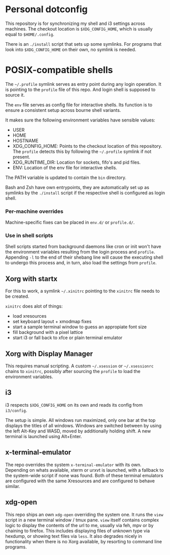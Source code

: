 # Personal dotconfig

This repository is for synchronizing my shell and i3 settings across machines.
The checkout location is `$XDG_CONFIG_HOME`, which is usually equal to `$HOME/.config`.

There is an `./install` script that sets up some symlinks.
For programs that look into `$XDG_CONFIG_HOME` on their own, no symlink is needed.

# POSIX-compatible shells

The `~/.profile` symlink serves as entry point during any login operation.
It is pointing to the `profile` file of this repo.
And login shell is supposed to source it.

The `env` file serves as config file for interactive shells.
Its function is to ensure a consistent setup across bourne shell variants.

It makes sure the following environment variables have sensible values:

- USER
- HOME
- HOSTNAME
- XDG_CONFIG_HOME:
  Points to the checkout location of this repository.
  The `profile` detects this by following the `~/.profile` symlink if not present.
- XDG_RUNTIME_DIR:
  Location for sockets, fifo's and pid files.
- ENV:
  Location of the env file for interactive shells.

The PATH variable is updated to contain the `bin` directory.

Bash and Zsh have own entrypoints, they are automatically set up as symlinks by the `./install` script if the respective shell is configured as login shell.

### Per-machine overrides

Machine-specific fixes can be placed in `env.d/` or `profile.d/`.

### Use in shell scripts

Shell scripts started from background daemons like cron or init won't have the environment variables resulting from the login process and `profile`.
Appending `-l` to the end of their shebang line will cause the executing shell to undergo this process and, in turn, also load the settings from `profile`.

## Xorg with startx

For this to work, a symlink `~/.xinitrc` pointing to the `xinitrc` file needs to be created.

`xinitrc` does alot of things:

- load xresources
- set keyboard layout + xmodmap fixes
- start a sample terminal window to guess an appropiate font size
- fill background with a pixel lattice
- start i3 or fall back to xfce or plain terminal emulator

## Xorg with Display Manager

This requires manual scripting.
A custom `~/.xsession` or `~/.xsessionrc` chains to `xinitrc`, possibly after sourcing the `profile` to load the environment variables.

## i3

i3 respects `$XDG_CONFIG_HOME` on its own and reads its config from `i3/config`.

The setup is simple.
All windows run maximized, only one bar at the top displays the titles of all windows.
Windows are switched between by using the left Alt-Key and WASD, moved by additionally holding shift.
A new terminal is launched using Alt+Enter.

## x-terminal-emulator

The repo overrides the system `x-terminal-emulator` with its own.
Depending on whats available, xterm or urxvt is launched, with a fallback to the system-wide script if none was found.
Both of these terminal emulators are configured with the same Xresources and are configured to behave similar.

## xdg-open

This repo ships an own `xdg-open` overriding the system one.
It runs the `view` script in a new terminal window / tmux pane.
`view` itself contains complex logic to display the contents of the url to me, usually via feh, mpv or by chaining to firefox.
This includes displaying files of unknown type via hexdump, or showing text files via `less`.
It also degrades nicely in functionality when there is no Xorg available, by resorting to command line programs.

